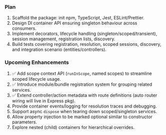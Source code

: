 ### Plan

1. Scaffold the package: init npm, TypeScript, Jest, ESLint/Prettier.
2. Design DI container API ensuring singleton behaviour across consumers.
3. Implement decorators, lifecycle handling (singleton/scoped/transient), session management, registration lists, discovery.
4. Build tests covering registration, resolution, scoped sessions, discovery, and integration scenario (entities/controllers).

### Upcoming Enhancements

1. ✅ Add scope context API (`runInScope`, named scopes) to streamline scoped lifecycle usage.
2. ✅ Introduce module/bundle registration system for grouping related services.
3. ✅ Extend controller/action metadata with route definitions (auto router wiring will live in Express pkg).
4. Provide container events/logging for resolution traces and debugging.
5. Support async `dispose` when tearing down scoped/singleton services.
6. Allow property injection to be marked optional similar to constructor parameters.
7. Explore nested (child) containers for hierarchical overrides.
